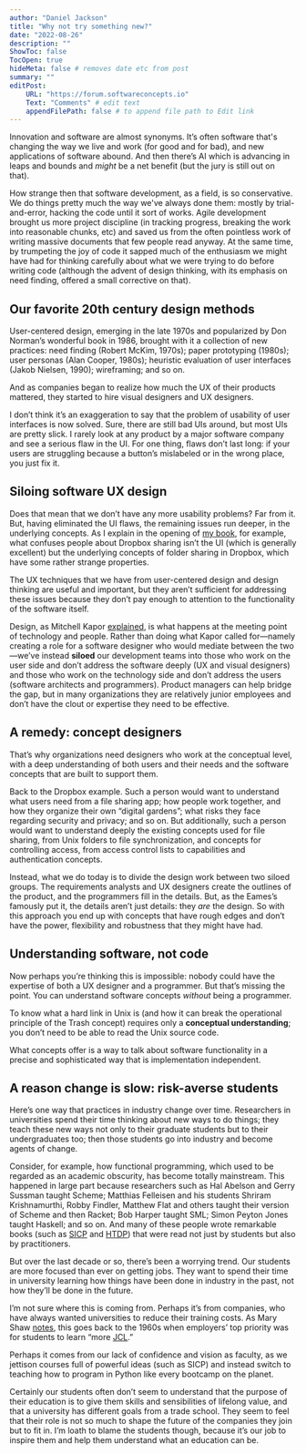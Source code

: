 ```yaml
---
author: "Daniel Jackson"
title: "Why not try something new?"
date: "2022-08-26"
description: ""
ShowToc: false
TocOpen: true
hideMeta: false # removes date etc from post
summary: ""
editPost:
    URL: "https://forum.softwareconcepts.io"
    Text: "Comments" # edit text
    appendFilePath: false # to append file path to Edit link
---
```

Innovation and software are almost synonyms. It’s often software that's changing the way we live and work (for good and for bad), and new applications of software abound. And then there’s AI which is advancing in leaps and bounds and *might* be a net benefit (but the jury is still out on that).

How strange then that software development, as  a field, is so conservative. We do things pretty much the way we've always done them: mostly by trial-and-error, hacking the code until it sort of works. Agile development brought us more project discipline (in tracking progress, breaking the work into reasonable chunks, etc) and saved us from the often pointless work of writing massive documents that few people read anyway. At the same time, by trumpeting the joy of code it sapped much of the enthusiasm we might have had for thinking carefully about what we were trying to do before writing code (although the advent of design thinking, with its emphasis on need finding, offered a small corrective on that).

## Our favorite 20th century design methods

User-centered design, emerging in the late 1970s and popularized by Don Norman’s wonderful book in 1986, brought with it a collection of new practices: need finding (Robert McKim, 1970s); paper prototyping (1980s); user personas (Alan Cooper, 1980s); heuristic evaluation of user interfaces (Jakob Nielsen, 1990); wireframing; and so on.

And as companies began to realize how much the UX of their products mattered, they started to hire visual designers and UX designers.

I don’t think it’s an exaggeration to say that the problem of usability of user interfaces is now solved. Sure, there are still bad UIs around, but most UIs are pretty slick. I rarely look at any product by a major software company and see a serious flaw in the UI. For one thing, flaws don’t last long: if your users are struggling because a button’s mislabeled or in the wrong place, you just fix it.

## Siloing software UX design

Does that mean that we don’t have any more usability problems? Far from it. But, having eliminated the UI flaws, the remaining issues run deeper, in the underlying concepts. As I explain in the opening of [my book](https://essenceofsoftware.com), for example, what confuses people about Dropbox sharing isn’t the UI (which is generally excellent) but the underlying concepts of folder sharing in Dropbox, which have some rather strange properties.

The UX techniques that we have from user-centered design and design thinking are useful and important, but they aren’t sufficient for addressing these issues because they don’t pay enough to attention to the functionality of the software itself.

Design, as Mitchell Kapor [explained](https://hci.stanford.edu/publications/bds/1-kapor.html), is what happens at the meeting point of technology and people. Rather than doing what Kapor called for—namely creating a role for a software designer who would mediate between the two—we’ve instead **siloed** our development teams into those who work on the user side and don’t address the software deeply (UX and visual designers) and those who work on the technology side and don’t address the users (software architects and programmers). Product managers can help bridge the gap, but in many organizations they are relatively junior employees and don’t have the clout or expertise they need to be effective.

## A remedy: concept designers

That’s why organizations need designers who work at the conceptual level, with a deep understanding of both users and their needs and the software concepts that are built to support them. 

Back to the Dropbox example. Such a person would want to understand what users need from a file sharing app; how people work together, and how they organize their own “digital gardens”; what risks they face regarding security and privacy; and so on. But additionally, such a person would want to understand deeply the existing concepts used for file sharing, from Unix folders to file synchronization, and concepts for controlling access, from access control lists to capabilities and authentication concepts.

Instead, what we do today is to divide the design work between two siloed groups. The requirements analysts and UX designers create the outlines of the product, and the programmers fill in the details. But, as the Eames’s famously put it, the details aren’t just details: they *are* the design. So with this approach you end up with concepts that have rough edges and don’t have the power, flexibility and robustness that they might have had.

## Understanding software, not code
Now perhaps you’re thinking this is impossible: nobody could have the expertise of both a UX designer and a programmer. But that’s missing the point. You can understand software concepts *without* being a programmer.

To know what a hard link in Unix is (and how it can break the operational principle of the Trash concept) requires only a **conceptual understanding**; you don’t need to be able to read the Unix source code. 

What concepts offer is a way to talk about software functionality in a precise and sophisticated way that is implementation independent.

## A reason change is slow: risk-averse students
Here’s one way that practices in industry change over time. Researchers in universities spend their time thinking about new ways to do things; they teach these new ways not only to their graduate students but to their undergraduates too; then those students go into industry and become agents of change.

Consider, for example, how functional programming, which used to be regarded as an academic obscurity, has become totally mainstream. This happened in large part because researchers such as Hal Abelson and Gerry Sussman taught Scheme; Matthias Felleisen and his students Shriram Krishnamurthi, Robby Findler, Matthew Flat and others taught their version of Scheme and then Racket; Bob Harper taught SML; Simon Peyton Jones taught Haskell; and so on. And many of these people wrote remarkable books (such as [SICP](https://en.wikipedia.org/wiki/Structure_and_Interpretation_of_Computer_Programs) and [HTDP](https://en.wikipedia.org/wiki/How_to_Design_Programs)) that were read not just by students but also by practitioners.

But over the last decade or so, there’s been a worrying trend. Our students are more focused than ever on getting jobs. They want to spend their time in university learning how things have been done in industry in the past, not how they’ll be done in the future.

I’m not sure where this is coming from. Perhaps it’s from companies, who have always wanted universities to reduce their training costs. As Mary Shaw [notes](https://dl.acm.org/doi/pdf/10.1145/336512.336592), this goes back to the 1960s when employers’ top priority was for students to learn “more [JCL](https://en.wikipedia.org/wiki/Job_Control_Language).”

Perhaps it comes from our lack of confidence and vision as faculty, as we jettison courses full of powerful ideas (such as SICP) and instead switch to teaching how to program in Python like every bootcamp on the planet.

Certainly our students often don’t seem to understand that the purpose of their education is to give them skills and sensibilities of lifelong value, and that a university has different goals from a trade school. They seem to feel that their role is not so much to shape the future of the companies they join but to fit in. I’m loath to blame the students though, because it’s our job to inspire them and help them understand what an education can be.
